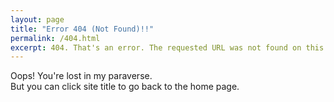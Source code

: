 ```yaml
---
layout: page
title: "Error 404 (Not Found)!!"
permalink: /404.html
excerpt: 404. That's an error. The requested URL was not found on this server.
---
```

Oops! You're lost in my paraverse.<br>
But you can click site title to go back to the home page.
